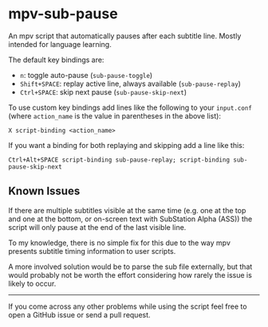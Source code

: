 # mpv-sub-pause

An mpv script that automatically pauses after each subtitle line.
Mostly intended for language learning.

The default key bindings are:

- `n`: toggle auto-pause (`sub-pause-toggle`)
- `Shift+SPACE`: replay active line, always available (`sub-pause-replay`)
- `Ctrl+SPACE`: skip next pause (`sub-pause-skip-next`)

To use custom key bindings add lines like the following to your `input.conf`
(where `action_name` is the value in parentheses in the above list):

```X script-binding <action_name>```

If you want a binding for both replaying and skipping add a line like this:

```Ctrl+Alt+SPACE script-binding sub-pause-replay; script-binding sub-pause-skip-next```

## Known Issues

If there are multiple subtitles visible at the same time (e.g. one at
the top and one at the bottom, or on-screen text with SubStation Alpha
(ASS)) the script will only pause at the end of the last visible line.

To my knowledge, there is no simple fix for this due to the way mpv
presents subtitle timing information to user scripts.

A more involved solution would be to parse the sub file externally,
but that would probably not be worth the effort considering how rarely
the issue is likely to occur.

---

If you come across any other problems while using the script feel free
to open a GitHub issue or send a pull request.
